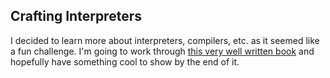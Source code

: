 ## Crafting Interpreters

I decided to learn more about interpreters, compilers, etc. as it seemed like a fun challenge. I'm going to work through [this very well written book](https://github.com/munificent/craftinginterpreters) and hopefully have something cool to show by the end of it.